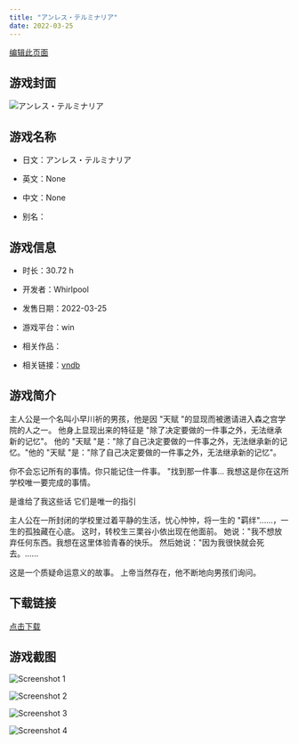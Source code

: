 ```yaml
---
title: "アンレス・テルミナリア"
date: 2022-03-25
---
```

[编辑此页面](https://github.com/ACG-3/ADV3-source/blob/main/source/_posts/games/%E3%82%A2%E3%83%B3%E3%83%AC%E3%82%B9%E3%83%BB%E3%83%86%E3%83%AB%E3%83%9F%E3%83%8A%E3%83%AA%E3%82%A2.md)

## 游戏封面

![アンレス・テルミナリア](https%3A//pan.timero.xyz/onedrive/img_lib_001/%E3%82%A2%E3%83%B3%E3%83%AC%E3%82%B9%E3%83%BB%E3%83%86%E3%83%AB%E3%83%9F%E3%83%8A%E3%83%AA%E3%82%A2_cover.avif)


## 游戏名称

- 日文：アンレス・テルミナリア
- 英文：None
- 中文：None

- 别名：


## 游戏信息

- 时长：30.72 h
- 开发者：Whirlpool
- 发售日期：2022-03-25
- 游戏平台：win
- 相关作品：

- 相关链接：[vndb](https://vndb.org/v32757)


## 游戏简介

主人公是一个名叫小早川祈的男孩，他是因 "天赋 "的显现而被邀请进入森之宫学院的人之一。
他身上显现出来的特征是 "除了决定要做的一件事之外，无法继承新的记忆"。
他的 "天赋 "是："除了自己决定要做的一件事之外，无法继承新的记忆。"他的 "天赋 "是："除了自己决定要做的一件事之外，无法继承新的记忆"。

你不会忘记所有的事情。你只能记住一件事。
"找到那一件事...
我想这是你在这所学校唯一要完成的事情。

是谁给了我这些话 它们是唯一的指引

主人公在一所封闭的学校里过着平静的生活，忧心忡忡，将一生的 "羁绊"......，一生的孤独藏在心底。
这时，转校生三栗谷小依出现在他面前。
她说："我不想放弃任何东西。我想在这里体验青春的快乐。
然后她说："因为我很快就会死去。......

这是一个质疑命运意义的故事。
上帝当然存在，他不断地向男孩们询问。


## 下载链接

[点击下载](https://pan.timero.xyz/onedrive/adv_lib_001/%E3%82%A2%E3%83%B3%E3%83%AC%E3%82%B9%E3%83%BB%E3%83%86%E3%83%AB%E3%83%9F%E3%83%8A%E3%83%AA%E3%82%A2)


## 游戏截图


![Screenshot 1](https%3A//pan.timero.xyz/onedrive/img_lib_001/%E3%82%A2%E3%83%B3%E3%83%AC%E3%82%B9%E3%83%BB%E3%83%86%E3%83%AB%E3%83%9F%E3%83%8A%E3%83%AA%E3%82%A2_Screenshot_1.avif)

![Screenshot 2](https%3A//pan.timero.xyz/onedrive/img_lib_001/%E3%82%A2%E3%83%B3%E3%83%AC%E3%82%B9%E3%83%BB%E3%83%86%E3%83%AB%E3%83%9F%E3%83%8A%E3%83%AA%E3%82%A2_Screenshot_2.avif)

![Screenshot 3](https%3A//pan.timero.xyz/onedrive/img_lib_001/%E3%82%A2%E3%83%B3%E3%83%AC%E3%82%B9%E3%83%BB%E3%83%86%E3%83%AB%E3%83%9F%E3%83%8A%E3%83%AA%E3%82%A2_Screenshot_3.avif)

![Screenshot 4](https%3A//pan.timero.xyz/onedrive/img_lib_001/%E3%82%A2%E3%83%B3%E3%83%AC%E3%82%B9%E3%83%BB%E3%83%86%E3%83%AB%E3%83%9F%E3%83%8A%E3%83%AA%E3%82%A2_Screenshot_4.avif)

